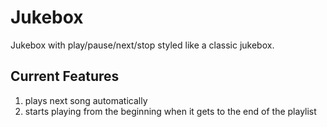 # Jukebox
Jukebox with play/pause/next/stop styled like a classic jukebox.

## Current Features
1. plays next song automatically
2. starts playing from the beginning when it gets to the end of the playlist
